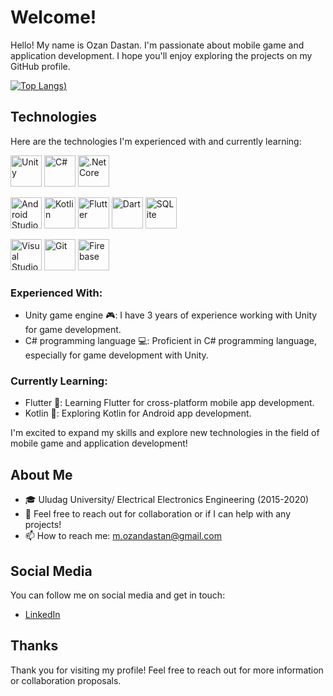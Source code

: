 # Welcome!
Hello! My name is Ozan Dastan. I'm passionate about mobile game and application development. 
I hope you'll enjoy exploring the projects on my GitHub profile.

[![Top Langs](https://github-readme-stats.vercel.app/api/top-langs/?username=mozandastan&size_weight=0.5&count_weight=0.5&hide=shaderlab,hlsl))](https://github.com/mozandastan/github-readme-stats)

## Technologies
Here are the technologies I'm experienced with and currently learning:

<img src="https://user-images.githubusercontent.com/25181517/193427941-9437dbbe-376f-40dc-9573-0ef5c02a26a7.png" alt="Unity" width="50" height="50"> <img src="https://user-images.githubusercontent.com/25181517/121405384-444d7300-c95d-11eb-959f-913020d3bf90.png" alt="C#" width="50" height="50">
<img src="https://user-images.githubusercontent.com/25181517/121405754-b4f48f80-c95d-11eb-8893-fc325bde617f.png" alt=".Net Core" width="50" height="50">

<img src="https://user-images.githubusercontent.com/25181517/192108895-20dc3343-43e3-4a54-a90e-13a4abbc57b9.png" alt="Android Studio" width="50" height="50"> <img src="https://user-images.githubusercontent.com/25181517/185062810-7ee0c3d2-17f2-4a98-9d8a-a9576947692b.png" alt="Kotlin" width="50" height="50">
<img src="https://user-images.githubusercontent.com/25181517/186150365-da1eccce-6201-487c-8649-45e9e99435fd.png" alt="Flutter" width="50" height="50">
<img src="https://user-images.githubusercontent.com/25181517/186150304-1568ffdf-4c62-4bdc-9cf1-8d8efcea7c5b.png" alt="Dart" width="50" height="50">
<img src="https://github.com/marwin1991/profile-technology-icons/assets/136815194/82df4543-236b-4e45-9604-5434e3faab17" alt="SQLite" width="50" height="50">

<img src="https://user-images.githubusercontent.com/25181517/192108891-d86b6220-e232-423a-bf5f-90903e6887c3.png" alt="Visual Studio Code" width="50" height="50"> <img src="https://user-images.githubusercontent.com/25181517/192108372-f71d70ac-7ae6-4c0d-8395-51d8870c2ef0.png" alt="Git" width="50" height="50">
<img src="https://user-images.githubusercontent.com/25181517/189716855-2c69ca7a-5149-4647-936d-780610911353.png" alt="Firebase" width="50" height="50">

### Experienced With:
- Unity game engine 🎮: I have 3 years of experience working with Unity for game development.
- C# programming language 💻: Proficient in C# programming language, especially for game development with Unity.

### Currently Learning:
- Flutter 📱: Learning Flutter for cross-platform mobile app development.
- Kotlin 📱: Exploring Kotlin for Android app development.

I'm excited to expand my skills and explore new technologies in the field of mobile game and application development!

## About Me
- 🎓 Uludag University/ Electrical Electronics Engineering (2015-2020)
- 👯 Feel free to reach out for collaboration or if I can help with any projects!
- 📫 How to reach me: m.ozandastan@gmail.com

## Social Media
You can follow me on social media and get in touch:
- [LinkedIn](https://www.linkedin.com/in/ozandastan/)

## Thanks
Thank you for visiting my profile! Feel free to reach out for more information or collaboration proposals.

